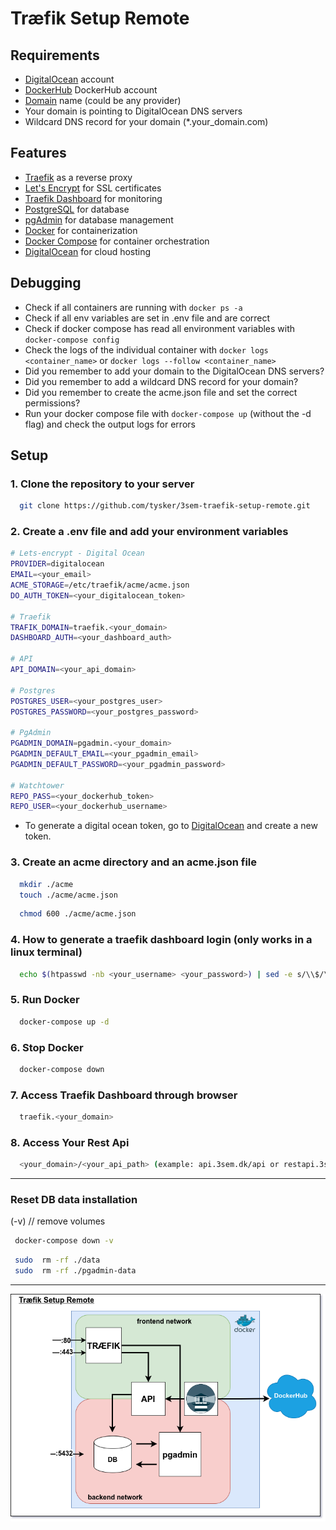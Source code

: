 # Træfik Setup Remote

## Requirements

- [DigitalOcean](https://www.digitalocean.com/) account
- [DockerHub](https://hub.docker.com/search?q=) DockerHub account
- [Domain](https://www.namecheap.com/) name (could be any provider)
- Your domain is pointing to DigitalOcean DNS servers
- Wildcard DNS record for your domain (*.your_domain.com)

## Features

- [Traefik](https://traefik.io/) as a reverse proxy
- [Let's Encrypt](https://letsencrypt.org/) for SSL certificates
- [Traefik Dashboard](https://docs.traefik.io/operations/dashboard/) for monitoring
- [PostgreSQL](https://www.postgresql.org/) for database
- [pgAdmin](https://www.pgadmin.org/) for database management
- [Docker](https://www.docker.com/) for containerization
- [Docker Compose](https://docs.docker.com/compose/) for container orchestration
- [DigitalOcean](https://www.digitalocean.com/) for cloud hosting

## Debugging

- Check if all containers are running with `docker ps -a`
- Check if all env variables are set in .env file and are correct
- Check if docker compose has read all environment variables with `docker-compose config`
- Check the logs of the individual container with `docker logs <container_name>` or `docker logs --follow <container_name>`
- Did you remember to add your domain to the DigitalOcean DNS servers?
- Did you remember to add a wildcard DNS record for your domain?
- Did you remember to create the acme.json file and set the correct permissions?
- Run your docker compose file with `docker-compose up` (without the -d flag) and check the output logs for errors

## Setup

### 1. Clone the repository to your server

```bash
  git clone https://github.com/tysker/3sem-traefik-setup-remote.git
```

### 2. Create a .env file and add your environment variables

```bash
# Lets-encrypt - Digital Ocean
PROVIDER=digitalocean
EMAIL=<your_email>
ACME_STORAGE=/etc/traefik/acme/acme.json
DO_AUTH_TOKEN=<your_digitalocean_token>

# Traefik
TRAFIK_DOMAIN=traefik.<your_domain>
DASHBOARD_AUTH=<your_dashboard_auth>

# API
API_DOMAIN=<your_api_domain>

# Postgres
POSTGRES_USER=<your_postgres_user>
POSTGRES_PASSWORD=<your_postgres_password>

# PgAdmin
PGADMIN_DOMAIN=pgadmin.<your_domain>
PGADMIN_DEFAULT_EMAIL=<your_pgadmin_email>
PGADMIN_DEFAULT_PASSWORD=<your_pgadmin_password>

# Watchtower
REPO_PASS=<your_dockerhub_token>
REPO_USER=<your_dockerhub_username>

```

- To generate a digital ocean token, go to [DigitalOcean](https://cloud.digitalocean.com/account/api/tokens) and create a new token.

### 3. Create an acme directory and an acme.json file

```bash
  mkdir ./acme
  touch ./acme/acme.json
```

```bash
  chmod 600 ./acme/acme.json
```

### 4. How to generate a traefik dashboard login (only works in a linux terminal)

```bash
  echo $(htpasswd -nb <your_username> <your_password>) | sed -e s/\\$/\\$\\$/g
```

### 5. Run Docker

```bash
  docker-compose up -d
```

### 6. Stop Docker

```bash
  docker-compose down
```

### 7. Access Traefik Dashboard through browser

```bash
  traefik.<your_domain>
```

### 8. Access Your Rest Api

```bash
  <your_domain>/<your_api_path> (example: api.3sem.dk/api or restapi.3sem.dk/api)
```

***

### Reset DB data installation

(-v) // remove volumes
```bash
 docker-compose down -v 
```

```bash
 sudo  rm -rf ./data
 sudo  rm -rf ./pgadmin-data
```

***

<img src="./utility/3sem-setup-remote.drawio.png" alt="3 semester local environment setup">
